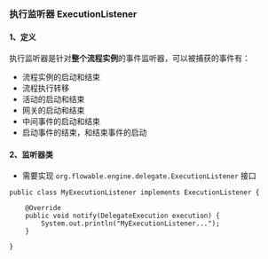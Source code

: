 ###  执行监听器  ExecutionListener

#### 1、定义
执行监听器是针对**整个流程实例**的事件监听器，可以被捕获的事件有：

* 流程实例的启动和结束
* 流程执行转移
* 活动的启动和结束
* 网关的启动和结束
* 中间事件的启动和结束
* 启动事件的结束，和结束事件的启动



#### 2、监听器类
* 需要实现 `org.flowable.engine.delegate.ExecutionListener` 接口

```
public class MyExecutionListener implements ExecutionListener {

    @Override
    public void notify(DelegateExecution execution) {
        System.out.println("MyExecutionListener...");
    }

}
```

